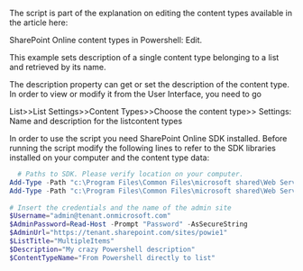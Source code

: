 The script is part of the explanation on editing the content types available in the article here:

SharePoint Online content types in Powershell: Edit.

This example sets description of a single content type belonging to a list and retrieved by its name. 

 

The description property can get or set the description of the content type. In order to view or modify it from the User Interface, you need to go 

List>>List Settings>>Content Types>>Choose the content type>> Settings:  Name and description   for the listcontent types

 

 

 





In order to use the script you need SharePoint Online SDK installed. Before running the script modify the following lines to refer to the SDK libraries installed on your computer and the content type data:

```PowerShell
  # Paths to SDK. Please verify location on your computer. 
Add-Type -Path "c:\Program Files\Common Files\microsoft shared\Web Server Extensions\15\ISAPI\Microsoft.SharePoint.Client.dll"  
Add-Type -Path "c:\Program Files\Common Files\microsoft shared\Web Server Extensions\15\ISAPI\Microsoft.SharePoint.Client.Runtime.dll"  
 
# Insert the credentials and the name of the admin site 
$Username="admin@tenant.onmicrosoft.com" 
$AdminPassword=Read-Host -Prompt "Password" -AsSecureString 
$AdminUrl="https://tenant.sharepoint.com/sites/powie1" 
$ListTitle="MultipleItems" 
$Description="My crazy Powershell description" 
$ContentTypeName="From Powershell directly to list" 
```        
 
 
